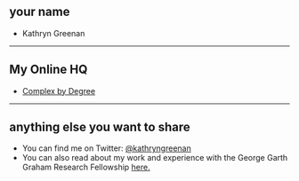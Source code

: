 ## your name

+ Kathryn Greenan

-----

## My Online HQ

+ [Complex by Degree](http://kathryngreenan.ca)

------

## anything else you want to share

+ You can find me on Twitter: [@kathryngreenan](https://twitter.com/kathryngreenan)
+ You can also read about my work and experience with the George Garth Graham Research Fellowship [here.](http://kathryngreenan.grahamresearchfellow.org)
